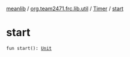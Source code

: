 [meanlib](../../index.md) / [org.team2471.frc.lib.util](../index.md) / [Timer](index.md) / [start](./start.md)

# start

`fun start(): `[`Unit`](https://kotlinlang.org/api/latest/jvm/stdlib/kotlin/-unit/index.html)